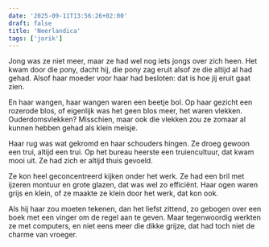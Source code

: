 ```yaml
---
date: '2025-09-11T13:56:26+02:00'
draft: false
title: 'Neerlandica'
tags: ['jorik']
---
```


Jong was ze niet meer, maar ze had wel nog iets jongs over zich heen. Het kwam door die pony, dacht hij, die pony zag eruit alsof ze die altijd al had gehad. Alsof haar moeder voor haar had besloten: dat is hoe jij eruit gaat zien.

En haar wangen, haar wangen waren een beetje bol. Op haar gezicht een rozerode blos, of eigenlijk was het geen blos meer, het waren vlekken. Ouderdomsvlekken? Misschien, maar ook die vlekken zou ze zomaar al kunnen hebben gehad als klein meisje.

Haar rug was wat gekromd en haar schouders hingen. Ze droeg gewoon een trui, altijd een trui. Op het bureau heerste een truiencultuur, dat kwam mooi uit. Ze had zich er altijd thuis gevoeld.

Ze kon heel geconcentreerd kijken onder het werk. Ze had een bril met ijzeren montuur en grote glazen, dat was wel zo efficiënt. Haar ogen waren grijs en klein, of ze maakte ze klein door het werk, dat kon ook.

Als hij haar zou moeten tekenen, dan het liefst zittend, zo gebogen over een boek met een vinger om de regel aan te geven. Maar tegenwoordig werkten ze met computers, en niet eens meer die dikke grijze, dat had toch niet de charme van vroeger.
